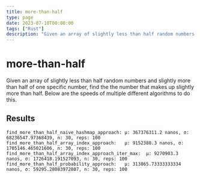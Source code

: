 ```yaml
---
title: more-than-half
type: page
date: 2023-07-10T00:00:00
tags: ["Rust"]
description: "Given an array of slightly less than half random numbers and slightly more than half of one specific number, find the the number that makes up slightly more than half."
---
```


# more-than-half

Given an array of slightly less than half random numbers and slightly more than half of one specific number, find the the number that makes up slightly more than half. Below are the speeds of multiple different algorithms to do this.

## Results

```
find_more_than_half_naive_hashmap_approach:	μ: 367376311.2 nanos, σ: 68236547.97368439, n: 30, reps: 100
find_more_than_half_array_index_approach:	μ: 9152388.3 nanos, σ: 1705146.465021606, n: 30, reps: 100
find_more_than_half_array_index_approach_iter_max:	μ: 9270903.3 nanos, σ: 1726418.191527093, n: 30, reps: 100
find_more_than_half_probability_approach:	μ: 313865.73333333334 nanos, σ: 59295.28083972807, n: 30, reps: 100
```
